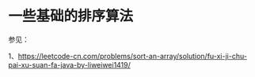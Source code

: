 # 一些基础的排序算法

参见：

1、https://leetcode-cn.com/problems/sort-an-array/solution/fu-xi-ji-chu-pai-xu-suan-fa-java-by-liweiwei1419/